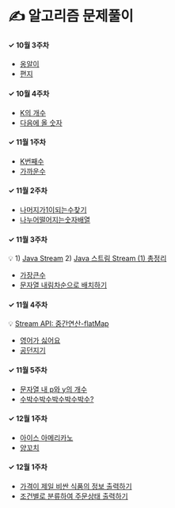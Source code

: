 # ✍️ 알고리즘 문제풀이

#### ✓ 10월 3주차

* [옹알이](https://school.programmers.co.kr/learn/courses/30/lessons/120956)
* [편지](https://school.programmers.co.kr/learn/courses/30/lessons/120898)

#### ✓ 10월 4주차

* [K의 개수](https://school.programmers.co.kr/learn/courses/30/lessons/120887)
* [다음에 올 숫자](https://school.programmers.co.kr/learn/courses/30/lessons/120924)

#### ✓ 11월 1주차

* [K번째수](https://school.programmers.co.kr/learn/courses/30/lessons/42748)
* [가까운수](https://school.programmers.co.kr/learn/courses/30/lessons/120890)

#### ✓ 11월 2주차

* [나머지가1이되는수찾기](https://school.programmers.co.kr/learn/courses/30/lessons/87389)
* [나누어떨어지는숫자배열](https://school.programmers.co.kr/learn/courses/30/lessons/12910)

#### ✓ 11월 3주차

💡 1) [Java Stream](https://yeonyeon.tistory.com/74) 2) [Java 스트림 Stream (1) 총정리](https://futurecreator.github.io/2018/08/26/java-8-streams/)

* [가장큰수](https://school.programmers.co.kr/learn/courses/30/lessons/42746)
* [문자열 내림차순으로 배치하기](https://school.programmers.co.kr/learn/courses/30/lessons/12917)

#### ✓ 11월 4주차

💡 [Stream API: 중간연산-flatMap](https://dev-kani.tistory.com/33)

* [영어가 싫어요](https://school.programmers.co.kr/learn/courses/30/lessons/120894)
* [공던지기](https://school.programmers.co.kr/learn/courses/30/lessons/120843)

#### ✓ 11월 5주차

* [문자열 내 p와 y의 개수](https://school.programmers.co.kr/learn/courses/30/lessons/12916)
* [수박수박수박수박수박수?](https://school.programmers.co.kr/learn/courses/30/lessons/12922)

#### ✓ 12월 1주차

* [아이스 아메리카노](https://school.programmers.co.kr/learn/courses/30/lessons/120819)  
* [양꼬치](https://school.programmers.co.kr/learn/courses/30/lessons/120830)

#### ✓ 12월 1주차

* [가격이 제일 비싼 식품의 정보 출력하기](https://school.programmers.co.kr/learn/courses/30/lessons/131115)
* [조건별로 분류하여 주문상태 출력하기](https://school.programmers.co.kr/learn/courses/30/lessons/131113)